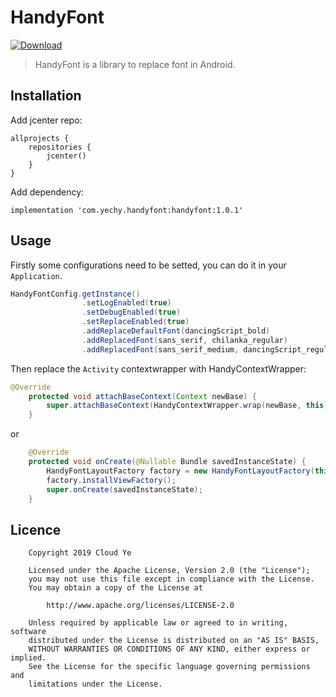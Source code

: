 # HandyFont
>

[ ![Download](https://api.bintray.com/packages/houtengzhi/maven/HandyFont/images/download.svg) ](https://bintray.com/houtengzhi/maven/HandyFont/_latestVersion)

> HandyFont is a library to replace font in Android.

## Installation

Add jcenter repo:

```
allprojects {
    repositories {
        jcenter()
    }
}
```

Add dependency:

```
implementation 'com.yechy.handyfont:handyfont:1.0.1'
```

## Usage

Firstly some configurations need to be setted, you can do it in your ```Application```. 

```java
HandyFontConfig.getInstance()
                .setLogEnabled(true)
                .setDebugEnabled(true)
                .setReplaceEnabled(true)
                .addReplaceDefaultFont(dancingScript_bold)
                .addReplacedFont(sans_serif, chilanka_regular)
                .addReplacedFont(sans_serif_medium, dancingScript_regular);
```

Then replace the ```Activity``` contextwrapper with HandyContextWrapper:

```java
@Override
    protected void attachBaseContext(Context newBase) {
        super.attachBaseContext(HandyContextWrapper.wrap(newBase, this));
    }
```

or

```Java
    @Override
    protected void onCreate(@Nullable Bundle savedInstanceState) {
        HandyFontLayoutFactory factory = new HandyFontLayoutFactory(this);
        factory.installViewFactory();
        super.onCreate(savedInstanceState);
    }
```

## Licence
```
    Copyright 2019 Cloud Ye
    
    Licensed under the Apache License, Version 2.0 (the "License");
    you may not use this file except in compliance with the License.
    You may obtain a copy of the License at
    
        http://www.apache.org/licenses/LICENSE-2.0
    
    Unless required by applicable law or agreed to in writing, software
    distributed under the License is distributed on an "AS IS" BASIS,
    WITHOUT WARRANTIES OR CONDITIONS OF ANY KIND, either express or implied.
    See the License for the specific language governing permissions and
    limitations under the License.
```
